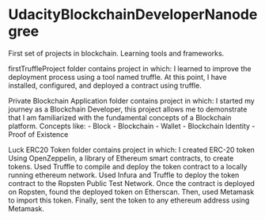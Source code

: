 # UdacityBlockchainDeveloperNanodegree
First set of projects in blockchain. Learning tools and frameworks.


firstTruffleProject folder contains project in which:
I learned to improve the deployment process using a tool named truffle. At this point, I have installed, configured, and deployed a contract using truffle.

Private Blockchain Application folder contains project in which:
I started my journey as a Blockchain Developer, this project allows me to demonstrate that I am familiarized with the fundamental concepts of a Blockchain platform. Concepts like: - Block - Blockchain - Wallet - Blockchain Identity - Proof of Existence

Luck ERC20 Token folder contains project in which:
I created ERC-20 token Using OpenZeppelin, a library of Ethereum smart contracts, to create tokens.
Used Truffle to compile and deploy the token contract to a locally running ethereum network.
Used Infura and Truffle to deploy the token contract to the Ropsten Public Test Network.
Once the contract is deployed on Ropsten, found the deployed token on Etherscan.
Then, used Metamask to import this token.
Finally, sent the token to any ethereum address using Metamask.
